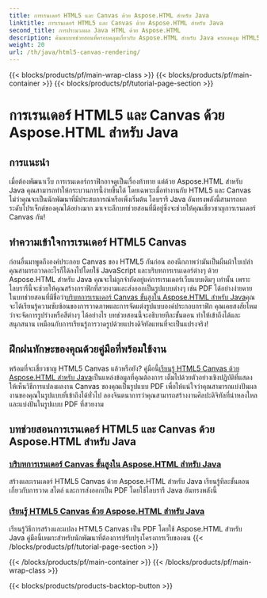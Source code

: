 ```yaml
---
title: การเรนเดอร์ HTML5 และ Canvas ด้วย Aspose.HTML สำหรับ Java
linktitle: การเรนเดอร์ HTML5 และ Canvas ด้วย Aspose.HTML สำหรับ Java
second_title: การประมวลผล Java HTML ด้วย Aspose.HTML
description: ค้นพบบทช่วยสอนที่ครอบคลุมเกี่ยวกับ Aspose.HTML สำหรับ Java ครอบคลุม HTML5 และการเรนเดอร์ Canvas เพื่อเสริมทักษะการพัฒนาเว็บของคุณ
weight: 20
url: /th/java/html5-canvas-rendering/
---
```


{{< blocks/products/pf/main-wrap-class >}}
{{< blocks/products/pf/main-container >}}
{{< blocks/products/pf/tutorial-page-section >}}

# การเรนเดอร์ HTML5 และ Canvas ด้วย Aspose.HTML สำหรับ Java

## การแนะนำ

เมื่อต้องพัฒนาเว็บ การเรนเดอร์กราฟิกอาจดูเป็นเรื่องท้าทาย แต่ด้วย Aspose.HTML สำหรับ Java คุณสามารถทำให้กระบวนการนี้ง่ายขึ้นได้ โดยเฉพาะเมื่อทำงานกับ HTML5 และ Canvas ไม่ว่าคุณจะเป็นนักพัฒนาที่มีประสบการณ์หรือเพิ่งเริ่มต้น ไลบรารี Java อันทรงพลังนี้สามารถยกระดับโปรเจ็กต์ของคุณได้อย่างมาก มาเจาะลึกบทช่วยสอนที่มีอยู่ซึ่งจะช่วยให้คุณเชี่ยวชาญการเรนเดอร์ Canvas กัน!

## ทำความเข้าใจการเรนเดอร์ HTML5 Canvas

ก่อนอื่นมาพูดถึงองค์ประกอบ Canvas ของ HTML5 กันก่อน ลองนึกภาพว่ามันเป็นผืนผ้าใบเปล่า คุณสามารถวาดอะไรก็ได้ลงไปโดยใช้ JavaScript และบริบทการเรนเดอร์ต่างๆ ด้วย Aspose.HTML สำหรับ Java คุณจะไม่ถูกจำกัดอยู่แค่การเรนเดอร์เว็บแบบเดิมๆ เท่านั้น เพราะไลบรารีนี้จะช่วยให้คุณสร้างกราฟิกที่สวยงามและส่งออกเป็นรูปแบบต่างๆ เช่น PDF ได้อย่างง่ายดาย ในบทช่วยสอนที่มีชื่อว่า[บริบทการเรนเดอร์ Canvas ขั้นสูงใน Aspose.HTML สำหรับ Java](./advanced-canvas-rendering-context/)คุณจะได้เรียนรู้ความซับซ้อนของการวาดภาพและการจัดแต่งรูปแบบองค์ประกอบกราฟิก คุณเคยสงสัยไหมว่าจะจัดการรูปร่างหรือสีต่างๆ ได้อย่างไร บทช่วยสอนนี้จะอธิบายทีละขั้นตอน ทำให้เข้าถึงได้และสนุกสนาน เหมือนกับการเรียนรู้การวาดรูปด้วยแปรงดิจิทัลแทนที่จะเป็นแปรงจริง!

## ฝึกฝนทักษะของคุณด้วยคู่มือที่พร้อมใช้งาน

 พร้อมที่จะเชี่ยวชาญ HTML5 Canvas แล้วหรือยัง? คู่มือนี้[เรียนรู้ HTML5 Canvas ด้วย Aspose.HTML สำหรับ Java](./html5-canvas/)เป็นแหล่งข้อมูลที่คุณต้องการ เต็มไปด้วยตัวอย่างเชิงปฏิบัติที่แสดงให้เห็นวิธีการแปลงผลงาน Canvas ของคุณเป็นรูปแบบ PDF เพื่อให้แน่ใจว่าคุณสามารถแบ่งปันผลงานของคุณในรูปแบบที่เข้าถึงได้ทั่วไป ลองจินตนาการว่าคุณสามารถสร้างงานศิลปะดิจิทัลที่น่าหลงใหลและแบ่งปันในรูปแบบ PDF ที่สวยงาม

## บทช่วยสอนการเรนเดอร์ HTML5 และ Canvas ด้วย Aspose.HTML สำหรับ Java
### [บริบทการเรนเดอร์ Canvas ขั้นสูงใน Aspose.HTML สำหรับ Java](./advanced-canvas-rendering-context/)
สร้างและเรนเดอร์ HTML5 Canvas ด้วย Aspose.HTML สำหรับ Java เรียนรู้ทีละขั้นตอนเกี่ยวกับการวาด สไตล์ และการส่งออกเป็น PDF โดยใช้ไลบรารี Java อันทรงพลังนี้
### [เรียนรู้ HTML5 Canvas ด้วย Aspose.HTML สำหรับ Java](./html5-canvas/)
เรียนรู้วิธีการสร้างและแปลง HTML5 Canvas เป็น PDF โดยใช้ Aspose.HTML สำหรับ Java คู่มือนี้เหมาะสำหรับนักพัฒนาที่ต้องการปรับปรุงโครงการเว็บของตน
{{< /blocks/products/pf/tutorial-page-section >}}

{{< /blocks/products/pf/main-container >}}
{{< /blocks/products/pf/main-wrap-class >}}

{{< blocks/products/products-backtop-button >}}
